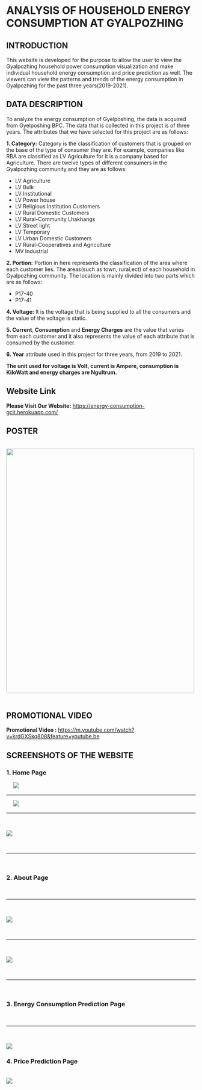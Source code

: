# ANALYSIS OF HOUSEHOLD ENERGY CONSUMPTION AT GYALPOZHING


## INTRODUCTION

This website is developed for the purpose to allow the user to view the Gyalpozhing household power consumption visualization and make individual household energy consumption and price prediction as well. The viewers can view the patterns and trends of the energy consumption in Gyalpozhing for the past three years(2019-2021).

## DATA DESCRIPTION

To analyze the energy consumption of Gyelposhing, the data is acquired from Gyelposhing BPC. The data that is collected in this project is of three years. The attributes that we have selected for this project are as follows:

**1. Category:** Category is the classification of customers that is grouped on the base of the type of consumer they are. For example, companies like RBA are classified as LV Agriculture for it is a company based for Agriculture. There are twelve types of different consumers in the Gyalpozhing community and they are as follows:
- LV Agriculture
- LV Bulk
- LV Institutional
- LV Power house
- LV Religious Institution Customers
- LV Rural Domestic Customers
- LV Rural-Community Lhakhangs
- LV Street light
- LV Temporary
- LV Urban Domestic Customers
- LV Rural-Cooperatives and Agriculture
- MV Industrial

**2. Portion:** Portion in here represents the classification of the area where each customer lies. The areas(such as town, rural,ect) of each household in Gyalpozhing community. The location is mainly divided into two parts which are as follows:
- P17-40
- P17-41

**4. Voltage:** It is the voltage that is being supplied to all the consumers and the value of the voltage is static. 

**5. Current**, **Consumption** and **Energy Charges** are the value that varies from each customer and it also represents the value of each attribute that is consumed by the customer. 

**6. Year** attribute used in this project for three years, from 2019 to 2021. 

**The unit used for voltage is Volt, current is Ampere, consumption is KiloWatt and energy charges are Ngultrum.** 

## Website Link

**Please Visit Our Website:** <https://energy-consumption-gcit.herokuapp.com/>
## POSTER

&emsp;
<img src='Images/poster.png' height='650' width='500'>
&emsp;

## PROMOTIONAL VIDEO

**Promotional Video :** <https://m.youtube.com/watch?v=krdGXSkq808&feature=youtube.be>


## SCREENSHOTS OF THE WEBSITE

### 1. Home Page
&emsp;
<img src='Images/1.png'>
&emsp;
***
&emsp;
<img src='Images/2.png'>
&emsp;
***
&emsp;


<img src='Images/3.png'>

&emsp;
***
&emsp;

### 2. About Page

&emsp;
***
&emsp;

<img src='Images/about1.png'>

&emsp;
***
&emsp;

<img src='Images/team.png'>

&emsp;
***
&emsp;

### 3. Energy Consumption Prediction Page

&emsp;
***
&emsp;

<img src='Images/con_pred1.png'>

<br>

### 4. Price Prediction Page

<br>

<img src='Images/price_pred.png'>

